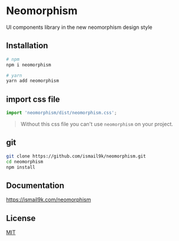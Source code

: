 # Neomorphism

UI components library in the new neomorphism design style

## Installation

```bash
# npm
npm i neomorphism

# yarn
yarn add neomorphism
```

## import css file

```js
import 'neomorphism/dist/neomorphism.css';
```

> Without this css file you can't use `neomorphism` on your project.

## git

```bash
git clone https://github.com/ismail9k/neomorphism.git
cd neomorphism
npm install
```

## Documentation

https://ismail9k.com/neomorphism

## License

[MIT](http://opensource.org/licenses/MIT)
